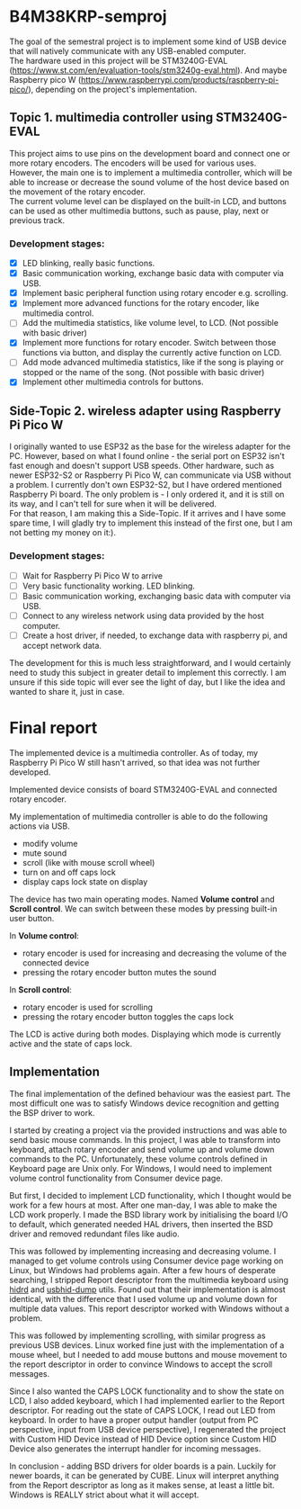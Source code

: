 # B4M38KRP-semproj

The goal of the semestral project is to implement some kind of USB device that will natively communicate with any USB-enabled computer.  
The hardware used in this project will be STM3240G-EVAL (https://www.st.com/en/evaluation-tools/stm3240g-eval.html). And maybe Raspberry pico W (https://www.raspberrypi.com/products/raspberry-pi-pico/), depending on the project's implementation.

## Topic 1. multimedia controller using STM3240G-EVAL

This project aims to use pins on the development board and connect one or more rotary encoders. The encoders will be used for various uses. However, the main one is to implement a multimedia controller, which will be able to increase or decrease the sound volume of the host device based on the movement of the rotary encoder.  
The current volume level can be displayed on the built-in LCD, and buttons can be used as other multimedia buttons, such as pause, play, next or previous track.

### Development stages:
- [x] LED blinking, really basic functions.
- [x] Basic communication working, exchange basic data with computer via USB.
- [x] Implement basic peripheral function using rotary encoder e.g. scrolling.
- [x] Implement more advanced functions for the rotary encoder, like multimedia control.
- [ ] Add the multimedia statistics, like volume level, to LCD. (Not possible with basic driver)
- [x] Implement more functions for rotary encoder. Switch between those functions via button, and display the currently active function on LCD.
- [ ] Add mode advanced multimedia statistics, like if the song is playing or stopped or the name of the song. (Not possible with basic driver)
- [x] Implement other multimedia controls for buttons.

## Side-Topic 2. wireless adapter using Raspberry Pi Pico W

I originally wanted to use ESP32 as the base for the wireless adapter for the PC. However, based on what I found online - the serial port on ESP32 isn't fast enough and doesn't support USB speeds. Other hardware, such as newer ESP32-S2 or Raspberry Pi Pico W, can communicate via USB without a problem. I currently don't own ESP32-S2, but I have ordered mentioned Raspberry Pi board. The only problem is - I only ordered it, and it is still on its way, and I can't tell for sure when it will be delivered.  
For that reason, I am making this a Side-Topic. If it arrives and I have some spare time, I will gladly try to implement this instead of the first one, but I am not betting my money on it:).

### Development stages:
- [ ] Wait for Raspberry Pi Pico W to arrive
- [ ] Very basic functionality working. LED blinking.
- [ ] Basic communication working, exchanging basic data with computer via USB.
- [ ] Connect to any wireless network using data provided by the host computer.
- [ ] Create a host driver, if needed, to exchange data with raspberry pi, and accept network data.

The development for this is much less straightforward, and I would certainly need to study this subject in greater detail to implement this correctly. I am unsure if this side topic will ever see the light of day, but I like the idea and wanted to share it, just in case.


# Final report

The implemented device is a multimedia controller. As of today, my Raspberry Pi Pico W still hasn't arrived, so that idea was not further developed. 

Implemented device consists of board STM3240G-EVAL and connected rotary encoder.

My implementation of multimedia controller is able to do the following actions via USB. 
- modify volume
- mute sound
- scroll (like with mouse scroll wheel)
- turn on and off caps lock
- display caps lock state on display

The device has two main operating modes. Named **Volume control** and **Scroll control**. We can switch between these modes by pressing built-in user button.

In **Volume control**:
- rotary encoder is used for increasing and decreasing the volume of the connected device
- pressing the rotary encoder button mutes the sound

In **Scroll control**:
- rotary encoder is used for scrolling
- pressing the rotary encoder button toggles the caps lock

The LCD is active during both modes. Displaying which mode is currently active and the state of caps lock.

## Implementation 

The final implementation of the defined behaviour was the easiest part. The most difficult one was to satisfy Windows device recognition and getting the BSP driver to work. 

I started by creating a project via the provided instructions and was able to send basic mouse commands. In this project, I was able to transform into keyboard, attach rotary encoder and send volume up and volume down commands to the PC. Unfortunately, these volume controls defined in Keyboard page are Unix only. For Windows, I would need to implement volume control functionality from Consumer device page.

But first, I decided to implement LCD functionality, which I thought would be work for a few hours at most. After one man-day, I was able to make the LCD work properly. I made the BSD library work by initialising the board I/O to default, which generated needed HAL drivers, then inserted the BSD driver and removed redundant files like audio. 

This was followed by implementing increasing and decreasing volume. I managed to get volume controls using Consumer device page working on Linux, but Windows had problems again. After a few hours of desperate searching, I stripped Report descriptor from the multimedia keyboard using [hidrd](https://github.com/DIGImend/hidrd) and [usbhid-dump](https://github.com/DIGImend/usbhid-dump) utils. Found out that their implementation is almost identical, with the difference that I used volume up and volume down for multiple data values. This report descriptor worked with Windows without a problem. 

This was followed by implementing scrolling, with similar progress as previous USB devices. Linux worked fine just with the implementation of a mouse wheel, but I needed to add mouse buttons and mouse movement to the report descriptor in order to convince Windows to accept the scroll messages. 

Since I also wanted the CAPS LOCK functionality and to show the state on LCD, I also added keyboard, which I had implemented earlier to the Report descriptor. For reading out the state of CAPS LOCK, I read out LED from keyboard. In order to have a proper output handler (output from PC perspective, input from USB device perspective), I regenerated the project with Custom HID Device instead of HID Device option since Custom HID Device also generates the interrupt handler for incoming messages. 

In conclusion - adding BSD drivers for older boards is a pain. Luckily for newer boards, it can be generated by CUBE. Linux will interpret anything from the Report descriptor as long as it makes sense, at least a little bit. Windows is REALLY strict about what it will accept. 